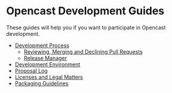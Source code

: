 Opencast Development Guides
===========================

These guides will help you if you want to participate in Opencast development.


 - [Development Process](development-process.md)
    - [Reviewing, Merging and Declining Pull Requests](reviewing-and-merging.md)
    - [Release Manager](release-manager.md)
 - [Development Environment](development-environment.md)
 - [Proposal Log](proposal-log.md)
 - [Licenses and Legal Matters](license.md)
 - [Packaging Guidelines](packaging.md)
